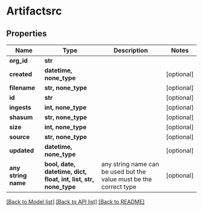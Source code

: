 # Artifactsrc


## Properties
Name | Type | Description | Notes
------------ | ------------- | ------------- | -------------
**org_id** | **str** |  | 
**created** | **datetime, none_type** |  | [optional] 
**filename** | **str, none_type** |  | [optional] 
**id** | **str** |  | [optional] 
**ingests** | **int, none_type** |  | [optional] 
**shasum** | **str, none_type** |  | [optional] 
**size** | **int, none_type** |  | [optional] 
**source** | **str, none_type** |  | [optional] 
**updated** | **datetime, none_type** |  | [optional] 
**any string name** | **bool, date, datetime, dict, float, int, list, str, none_type** | any string name can be used but the value must be the correct type | [optional]

[[Back to Model list]](../README.md#documentation-for-models) [[Back to API list]](../README.md#documentation-for-api-endpoints) [[Back to README]](../README.md)


